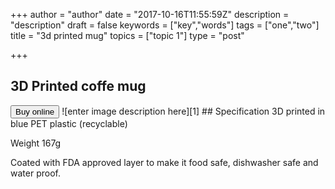 +++
author = "author"
date = "2017-10-16T11:55:59Z"
description = "description"
draft = false
keywords = ["key","words"]
tags = ["one","two"]
title = "3d printed mug"
topics = ["topic 1"]
type = "post"

+++

## 3D Printed coffe mug


<button class="btn btn-success btn-lg snipcart-add-item" data-item-id="3D-Printed-Coffe-Mug" data-item-name="3D-Printed-Coffe-Mug" data-item-price="38.75" data-item-weight="167" data-item-url="/3D-printed-mug" data-item-stackable="false" data-item-description="3D-Printed-Coffe-Mug">
Buy online
</button>
![enter image description here][1]
## Specification
3D printed in blue PET plastic (recyclable)

Weight 167g

Coated with FDA approved layer to make it food safe, dishwasher safe and water proof.


  [1]: https://res.cloudinary.com/dtnahfj7l/v1508154437/candd6vsnbquteepttul
